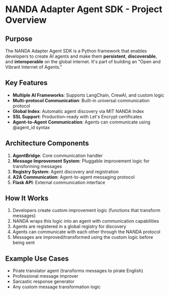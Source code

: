 # NANDA Adapter Agent SDK - Project Overview

## Purpose
The NANDA Adapter Agent SDK is a Python framework that enables developers to create AI agents and make them **persistent**, **discoverable**, and **interoperable** on the global internet. It's part of building an "Open and Vibrant Internet of Agents."

## Key Features
- **Multiple AI Frameworks**: Supports LangChain, CrewAI, and custom logic
- **Multi-protocol Communication**: Built-in universal communication protocol
- **Global Index**: Automatic agent discovery via MIT NANDA Index
- **SSL Support**: Production-ready with Let's Encrypt certificates
- **Agent-to-Agent Communication**: Agents can communicate using @agent_id syntax

## Architecture Components
1. **AgentBridge**: Core communication handler
2. **Message Improvement System**: Pluggable improvement logic for transforming messages
3. **Registry System**: Agent discovery and registration
4. **A2A Communication**: Agent-to-agent messaging protocol
5. **Flask API**: External communication interface

## How It Works
1. Developers create custom improvement logic (functions that transform messages)
2. NANDA wraps this logic into an agent with communication capabilities
3. Agents are registered in a global registry for discovery
4. Agents can communicate with each other through the NANDA protocol
5. Messages are improved/transformed using the custom logic before being sent

## Example Use Cases
- Pirate translator agent (transforms messages to pirate English)
- Professional message improver
- Sarcastic response generator
- Any custom message transformation logic